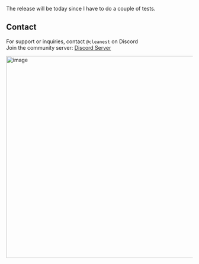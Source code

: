 The release will be today since I have to do a couple of tests.

## Contact

For support or inquiries, contact `@cleanest` on Discord  
Join the community server: [Discord Server](https://discord.gg/QgqKpKVG5t)


<img width="1490" height="546" alt="image" src="https://github.com/user-attachments/assets/f43b523b-ab26-4c9b-b503-62a66f9b7277" />
